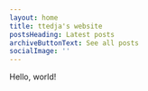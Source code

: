 ```yaml
---
layout: home
title: ttedja's website
postsHeading: Latest posts
archiveButtonText: See all posts
socialImage: ''
---
```

Hello, world!
